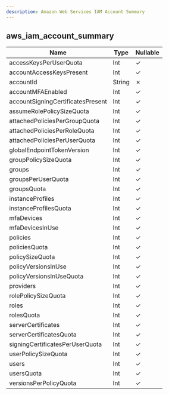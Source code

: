 ```yaml
---
description: Amazon Web Services IAM Account Summary
---
```

aws_iam_account_summary
-----------------------

| **Name**                          | **Type** | **Nullable** |
| --------------------------------- | -------- | ------------ |
| accessKeysPerUserQuota            | Int      | &check;      |
| accountAccessKeysPresent          | Int      | &check;      |
| accountId                         | String   | &cross;      |
| accountMFAEnabled                 | Int      | &check;      |
| accountSigningCertificatesPresent | Int      | &check;      |
| assumeRolePolicySizeQuota         | Int      | &check;      |
| attachedPoliciesPerGroupQuota     | Int      | &check;      |
| attachedPoliciesPerRoleQuota      | Int      | &check;      |
| attachedPoliciesPerUserQuota      | Int      | &check;      |
| globalEndpointTokenVersion        | Int      | &check;      |
| groupPolicySizeQuota              | Int      | &check;      |
| groups                            | Int      | &check;      |
| groupsPerUserQuota                | Int      | &check;      |
| groupsQuota                       | Int      | &check;      |
| instanceProfiles                  | Int      | &check;      |
| instanceProfilesQuota             | Int      | &check;      |
| mfaDevices                        | Int      | &check;      |
| mfaDevicesInUse                   | Int      | &check;      |
| policies                          | Int      | &check;      |
| policiesQuota                     | Int      | &check;      |
| policySizeQuota                   | Int      | &check;      |
| policyVersionsInUse               | Int      | &check;      |
| policyVersionsInUseQuota          | Int      | &check;      |
| providers                         | Int      | &check;      |
| rolePolicySizeQuota               | Int      | &check;      |
| roles                             | Int      | &check;      |
| rolesQuota                        | Int      | &check;      |
| serverCertificates                | Int      | &check;      |
| serverCertificatesQuota           | Int      | &check;      |
| signingCertificatesPerUserQuota   | Int      | &check;      |
| userPolicySizeQuota               | Int      | &check;      |
| users                             | Int      | &check;      |
| usersQuota                        | Int      | &check;      |
| versionsPerPolicyQuota            | Int      | &check;      |
